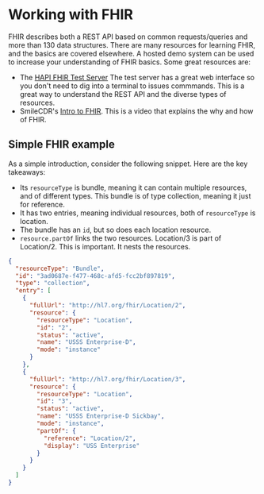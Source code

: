 # Working with FHIR

FHIR describes both a REST API based on common requests/queries and more than 130 data structures. There are many resources for learning FHIR, and the basics are covered elsewhere. A hosted demo system can be used to increase your understanding of FHIR basics. Some great resources are:

* The [HAPI FHIR Test Server](http://hapi.fhir.org/) The test server has a great web interface so you don't need to dig into a terminal to issues commmands. This is a great way to understand the REST API and the diverse types of resources.
* SmileCDR's [Intro to FHIR](https://www.youtube.com/watch?v=YbQcJj1GqH0&t=2175s). This is a video that explains the why and how of FHIR.

## Simple FHIR example

As a simple introduction, consider the following snippet. Here are the key takeaways:

* Its `resourceType` is bundle, meaning it can contain multiple resources, and of different types. This bundle is of type collection, meaning it just for reference.
* It has two entries, meaning individual resources, both of `resourceType` is location.
* The bundle has an `id`, but so does each location resource.
* `resource.partOf` links the two resources. Location/3 is part of Location/2. This is important. It nests the resources.

```json
{
  "resourceType": "Bundle",
  "id": "3ad0687e-f477-468c-afd5-fcc2bf897819",
  "type": "collection",
  "entry": [
    {
      "fullUrl": "http://hl7.org/fhir/Location/2",
      "resource": {
        "resourceType": "Location",
        "id": "2",
        "status": "active",
        "name": "USSS Enterprise-D",
        "mode": "instance"
      }
    },
    {
      "fullUrl": "http://hl7.org/fhir/Location/3",
      "resource": {
        "resourceType": "Location",
        "id": "3",
        "status": "active",
        "name": "USSS Enterprise-D Sickbay",
        "mode": "instance",
        "partOf": {
          "reference": "Location/2",
          "display": "USS Enterprise"
        }
      }
    }
  ]
}
```